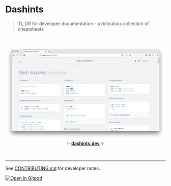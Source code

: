 # Dashints

> TL;DR for developer documentation - a ridiculous collection of cheatsheets

<br>

<p align='center'>
<a href='https://dashints.dev/'><img src='_docs/images/screenshot.png' width=600></a>
<br>
✨ <b><a href='https://dashints.dev/'>dashints.dev</a></b> ✨
</p>

<br>

---

See [CONTRIBUTING.md](CONTRIBUTING.md) for developer notes.

[![Open in Gitpod](https://gitpod.io/button/open-in-gitpod.svg)](https://gitpod.io/#https://github.com/4lch4/cheatsheets)
